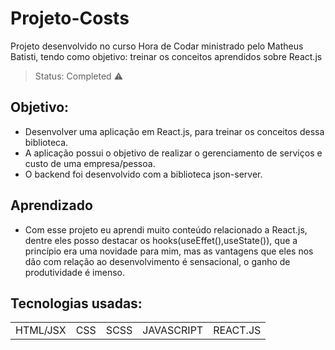 # Projeto-Costs
Projeto desenvolvido no curso Hora de Codar ministrado pelo Matheus Batisti, tendo como objetivo: treinar os conceitos aprendidos sobre React.js

> Status: Completed ⚠️

## Objetivo:
+ Desenvolver uma aplicação em React.js, para treinar os conceitos dessa biblioteca.
+ A aplicação possui o objetivo de realizar o gerenciamento de serviços e custo de uma empresa/pessoa.
+ O backend foi desenvolvido com a biblioteca json-server.

## Aprendizado
+ Com esse projeto eu aprendi muito conteúdo relacionado a React.js, dentre eles posso destacar os hooks(useEffet(),useState()), que a princípio era uma novidade para mim, mas as vantagens que eles nos dão com relação ao desenvolvimento é sensacional, o ganho de produtividade é imenso.

## Tecnologias usadas:

<table>
  <tr>
    <td>HTML/JSX</td>
    <td>CSS</td>
    <td>SCSS</td>
    <td>JAVASCRIPT</td>
    <td>REACT.JS</td>
  </tr>
</table>
